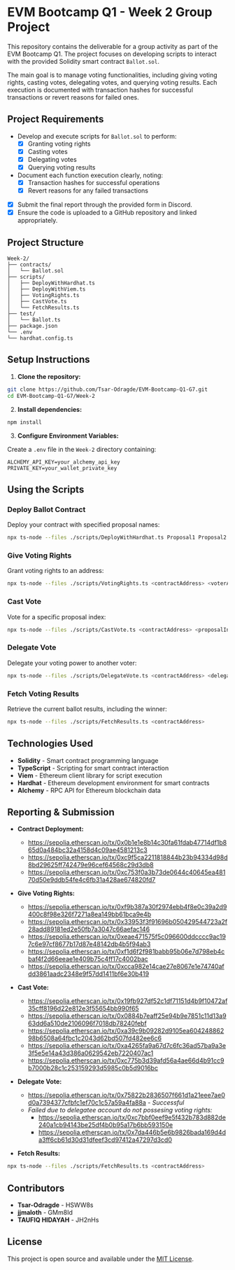 # EVM Bootcamp Q1 - Week 2 Group Project

This repository contains the deliverable for a group activity as part of the EVM Bootcamp Q1. The project focuses on developing scripts to interact with the provided Solidity smart contract `Ballot.sol`. 

The main goal is to manage voting functionalities, including giving voting rights, casting votes, delegating votes, and querying voting results. Each execution is documented with transaction hashes for successful transactions or revert reasons for failed ones.

## Project Requirements

- Develop and execute scripts for `Ballot.sol` to perform:
  - [x] Granting voting rights
  - [x] Casting votes
  - [x] Delegating votes
  - [x] Querying voting results

- Document each function execution clearly, noting:
  - [x] Transaction hashes for successful operations
  - [x] Revert reasons for any failed transactions

- [x] Submit the final report through the provided form in Discord.
- [x] Ensure the code is uploaded to a GitHub repository and linked appropriately.

## Project Structure

```
Week-2/
├── contracts/
│   └── Ballot.sol
├── scripts/
│   ├── DeployWithHardhat.ts
│   ├── DeployWithViem.ts
│   ├── VotingRights.ts
│   ├── CastVote.ts
│   └── FetchResults.ts
├── test/
│   └── Ballot.ts
├── package.json
└── .env
└── hardhat.config.ts
```

## Setup Instructions

1. **Clone the repository:**

```bash
git clone https://github.com/Tsar-Odragde/EVM-Bootcamp-Q1-G7.git
cd EVM-Bootcamp-Q1-G7/Week-2
```

2. **Install dependencies:**

```bash
npm install
```

3. **Configure Environment Variables:**

Create a `.env` file in the `Week-2` directory containing:

```env
ALCHEMY_API_KEY=your_alchemy_api_key
PRIVATE_KEY=your_wallet_private_key
```

## Using the Scripts

### Deploy Ballot Contract

Deploy your contract with specified proposal names:

```bash
npx ts-node --files ./scripts/DeployWithHardhat.ts Proposal1 Proposal2 Proposal3
```

### Give Voting Rights

Grant voting rights to an address:

```bash
npx ts-node --files ./scripts/VotingRights.ts <contractAddress> <voterAddress> giveRightToVote
```

### Cast Vote

Vote for a specific proposal index:

```bash
npx ts-node --files ./scripts/CastVote.ts <contractAddress> <proposalIndex>
```

### Delegate Vote

Delegate your voting power to another voter:

```bash
npx ts-node --files ./scripts/DelegateVote.ts <contractAddress> <delegateAddress>
```

### Fetch Voting Results

Retrieve the current ballot results, including the winner:

```bash
npx ts-node --files ./scripts/FetchResults.ts <contractAddress>
```

## Technologies Used

- **Solidity** - Smart contract programming language
- **TypeScript** - Scripting for smart contract interaction
- **Viem** - Ethereum client library for script execution
- **Hardhat** - Ethereum development environment for smart contracts
- **Alchemy** - RPC API for Ethereum blockchain data

## Reporting & Submission

- **Contract Deployment:**  
    - https://sepolia.etherscan.io/tx/0x0b1e1e8b14c30fa61fdab47714df1b865d0a484bc32a4158d4c09ae4581213c3
    - https://sepolia.etherscan.io/tx/0xc9f5ca2211818844b23b94334d98d8bd29625ff742479e96cef64568c29d3db8
    - https://sepolia.etherscan.io/tx/0xc753f0a3b73de0644c40645ea48170d50e9ddb54fe4c6fb31a428ae674820fd7

- **Give Voting Rights:**  
    - https://sepolia.etherscan.io/tx/0xf9b387a30f2974ebb4f8e0c39a2d9400c8f98e326f7271a8ea149bb61bca9e4b
    - https://sepolia.etherscan.io/tx/0x33953f3f91696b050429544723a2f28add89181ed2e50fb7a3047c66aefac146
    - https://sepolia.etherscan.io/tx/0xeae471575f5c096600ddcccc9ac197c6e97cf8677b17d87e48142db4b5f94ab3
    - https://sepolia.etherscan.io/tx/0xf1d6f2f981babb95b06e7d798eb4cbaf4f2d66eeae1e409b75c4ff17c4002bac
    - https://sepolia.etherscan.io/tx/0xcca982e14cae27e8067e1e74740afdd3861aadc2348e9f57dd1411bf6e30b419

- **Cast Vote:**  
    - https://sepolia.etherscan.io/tx/0x19fb927df52c1df71151d4b9f10472af35cff8196d22e812e3f55654bb990f65
    - https://sepolia.etherscan.io/tx/0x0884b7eaff25e94b9e7851c11d13a963dd6a510de2106096f7018db78240febf
    - https://sepolia.etherscan.io/tx/0xa39c9b09282d9105ea60424886298b6508a64fbc1c2043d62bd507fd482ee6c6
    - https://sepolia.etherscan.io/tx/0xa4265fa9a67d7c6fc36ad57ba9a3e3f5e5e14a43d386a0629542eb7220407ac1
    - https://sepolia.etherscan.io/tx/0xc775b3d39afd56a4ae66d4b91cc9b7000b28c1c253159293d5985c0b5d9016bc

- **Delegate Vote:**  
    - https://sepolia.etherscan.io/tx/0x75822b2836507f661d1a21eee7ae0d0a7394377cfbfc1ef70c1c57a59a4fa88a - *Successful*
    - *Failed due to delegatee account do not possesing voting rights:*  
        - https://sepolia.etherscan.io/tx/0xc7bbf0eef9e5f432b783d882de240a1cb94143be25df4b0b95a17b6bb593150e
        - https://sepolia.etherscan.io/tx/0x7da446b5e6b9826bada169d4da3ff6cb61d30d31dfeef3cd97412a47297d3cd0


- **Fetch Results:**  
```bash
npx ts-node --files ./scripts/FetchResults.ts <contractAddress>
```

## Contributors

- **Tsar-Odragde** - HSWW8s
- **jjmaloth** - GMm8Id
- **TAUFIQ HIDAYAH** - JH2nHs

## License

This project is open source and available under the [MIT License](LICENSE).